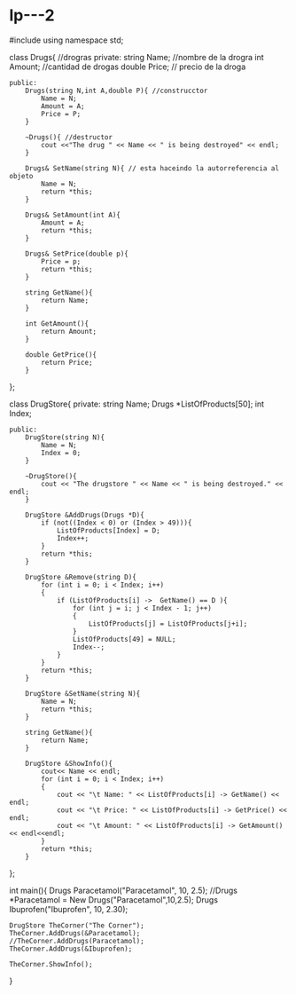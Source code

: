 # lp---2
#include <iostream>
using namespace std;

class Drugs{ //drogras
    private:
        string Name; //nombre de la drogra
        int Amount; //cantidad de drogas
        double Price; // precio de la droga

    public:
        Drugs(string N,int A,double P){ //construcctor
            Name = N;
            Amount = A;
            Price = P;
        }

        ~Drugs(){ //destructor
            cout <<"The drug " << Name << " is being destroyed" << endl;
        }
        
        Drugs& SetName(string N){ // esta haceindo la autorreferencia al objeto
            Name = N;
            return *this;
        }

        Drugs& SetAmount(int A){
            Amount = A;
            return *this;
        }

        Drugs& SetPrice(double p){
            Price = p;
            return *this;
        }

        string GetName(){
            return Name;
        }

        int GetAmount(){
            return Amount;
        }

        double GetPrice(){
            return Price;
        }
};

class DrugStore{
    private:
        string Name;
        Drugs *ListOfProducts[50];
        int Index;

    public:
        DrugStore(string N){
            Name = N;
            Index = 0;
        }

        ~DrugStore(){
            cout << "The drugstore " << Name << " is being destroyed." << endl; 
        }

        DrugStore &AddDrugs(Drugs *D){
            if (not((Index < 0) or (Index > 49))){
                ListOfProducts[Index] = D;
                Index++;
            }
            return *this;
        }

        DrugStore &Remove(string D){
            for (int i = 0; i < Index; i++)
            {
                if (ListOfProducts[i] ->  GetName() == D ){
                    for (int j = i; j < Index - 1; j++)
                    {
                        ListOfProducts[j] = ListOfProducts[j+i];
                    }
                    ListOfProducts[49] = NULL;
                    Index--;
                }
            }
            return *this;
        }

        DrugStore &SetName(string N){
            Name = N;
            return *this;
        }

        string GetName(){
            return Name;
        }

        DrugStore &ShowInfo(){
            cout<< Name << endl;
            for (int i = 0; i < Index; i++)
            {
                cout << "\t Name: " << ListOfProducts[i] -> GetName() << endl;
                cout << "\t Price: " << ListOfProducts[i] -> GetPrice() << endl;
                cout << "\t Amount: " << ListOfProducts[i] -> GetAmount() << endl<<endl;
            }
            return *this;
        }
};  

int main(){
    Drugs Paracetamol("Paracetamol", 10, 2.5);
    //Drugs  *Paracetamol = New Drugs("Paracetamol",10,2.5);
    Drugs Ibuprofen("Ibuprofen", 10, 2.30);

    DrugStore TheCorner("The Corner");
    TheCorner.AddDrugs(&Paracetamol);
    //TheCorner.AddDrugs(Paracetamol);
    TheCorner.AddDrugs(&Ibuprofen);
    
    TheCorner.ShowInfo();
}
